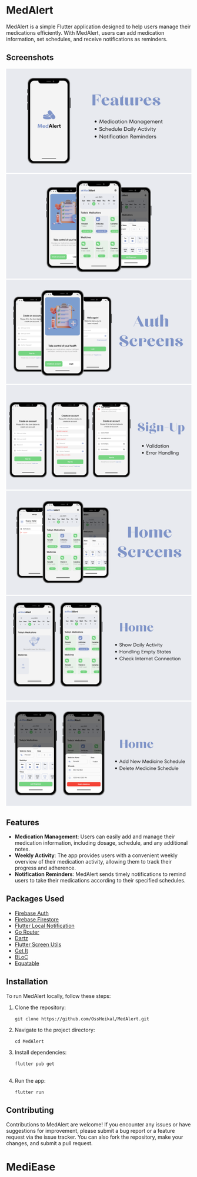 # MedAlert

MedAlert is a simple Flutter application designed to help users manage their medications efficiently. With MedAlert, users can add medication information, set schedules, and receive notifications as reminders.

## Screenshots

![Screenshot 1](screenshots/1.png)
![Screenshot 2](screenshots/2.png)
![Screenshot 3](screenshots/3.png)
![Screenshot 4](screenshots/4.png)
![Screenshot 5](screenshots/5.png)
![Screenshot 6](screenshots/6.png)
![Screenshot 7](screenshots/7.png)

## Features

- **Medication Management**: Users can easily add and manage their medication information, including dosage, schedule, and any additional notes.
- **Weekly Activity**: The app provides users with a convenient weekly overview of their medication activity, allowing them to track their progress and adherence.
- **Notification Reminders**: MedAlert sends timely notifications to remind users to take their medications according to their specified schedules.

## Packages Used

- [Firebase Auth](https://pub.dev/packages/firebase_auth)
- [Firebase Firestore](https://pub.dev/packages/cloud_firestore)
- [Flutter Local Notification](https://pub.dev/packages/flutter_local_notifications)
- [Go Router](https://pub.dev/packages/go_router)
- [Dartz](https://pub.dev/packages/dartz)
- [Flutter Screen Utils](https://pub.dev/packages/flutter_screenutil)
- [Get It](https://pub.dev/packages/get_it)
- [BLoC](https://pub.dev/packages/flutter_bloc)
- [Equatable](https://pub.dev/packages/equatable)

## Installation

To run MedAlert locally, follow these steps:

1. Clone the repository:
   ```shell
   git clone https://github.com/OssHeikal/MedAlert.git

2. Navigate to the project directory:
   ```shell
   cd MedAlert
   
3. Install dependencies:
   ```shell
   flutter pub get
      
4. Run the app: 
   ```shell
   flutter run

## Contributing

Contributions to MedAlert are welcome! If you encounter any issues or have suggestions for improvement, please submit a bug report or a feature request via the issue tracker. You can also fork the repository, make your changes, and submit a pull request.

# MediEase
